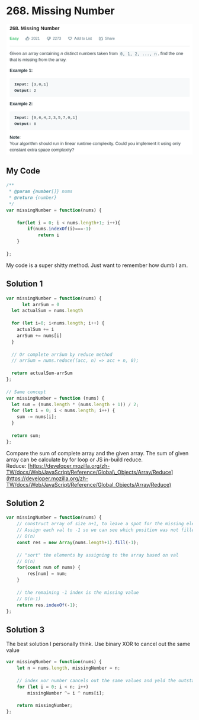 # 268. Missing Number

![](.gitbook/assets/image%20%2832%29.png)

## My Code

```javascript
/**
 * @param {number[]} nums
 * @return {number}
 */
var missingNumber = function(nums) {
    
    for(let i = 0; i < nums.length+1; i++){
        if(nums.indexOf(i)===-1)
            return i
    }
    
};
```

My code is a super shitty method. Just want to remember how dumb I am.

## Solution 1

```javascript
var missingNumber = function(nums) {
      let arrSum = 0
  let actualSum = nums.length

  for (let i=0; i<nums.length; i++) {
    actualSum += i
    arrSum += nums[i]
  }
  
  // Or complete arrSum by reduce method
  // arrSum = nums.reduce((acc, n) => acc + n, 0);

  return actualSum-arrSum
};

// Same concept
var missingNumber = function (nums) {
  let sum = (nums.length * (nums.length + 1)) / 2;
  for (let i = 0; i < nums.length; i++) {
    sum -= nums[i];
  }

  return sum;
};
```

Compare the sum of complete array and the given array. The sum of given array can be calculate by for loop or JS in-build reduce.  
Reduce: [https://developer.mozilla.org/zh-TW/docs/Web/JavaScript/Reference/Global\_Objects/Array/Reduce](https://developer.mozilla.org/zh-TW/docs/Web/JavaScript/Reference/Global_Objects/Array/Reduce)

## Solution 2

```javascript
var missingNumber = function(nums) {
    // construct array of size n+1, to leave a spot for the missing element.
	// Assign each val to -1 so we can see which position was not filled
    // O(n)
    const res = new Array(nums.length+1).fill(-1);
	
	// "sort" the elements by assigning to the array based on val
    // O(n)
    for(const num of nums) {
        res[num] = num;
    }
    
	// the remaining -1 index is the missing value
    // O(n-1)
    return res.indexOf(-1);
};
```

## Solution 3

The best solution I personally think. Use binary XOR to cancel out the same value

```javascript
var missingNumber = function(nums) {
    let n = nums.length, missingNumber = n;

    // index xor number cancels out the same values and yeld the outstanding number 
    for (let i = 0; i < n; i++) 
        missingNumber ^= i ^ nums[i];

    return missingNumber;
};
```

